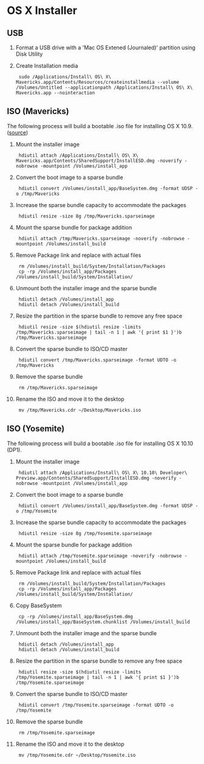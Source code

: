 # OS X Installer

## USB
1. Format a USB drive with a 'Mac OS Extened (Journaled)' partition using Disk Utility

1. Create Installation media

		sudo /Applications/Install\ OS\ X\ Mavericks.app/Contents/Resources/createinstallmedia --volume /Volumes/Untitled --applicationpath /Applications/Install\ OS\ X\ Mavericks.app --nointeraction

## ISO (Mavericks)
The following process will build a bootable .iso file for installing OS X 10.9.  ([source](http://www.contrib.andrew.cmu.edu/~somlo/OSXKVM/MakeMavericksDVD.sh))

1. Mount the installer image

		hdiutil attach /Applications/Install\ OS\ X\ Mavericks.app/Contents/SharedSupport/InstallESD.dmg -noverify -nobrowse -mountpoint /Volumes/install_app

1. Convert the boot image to a sparse bundle

		hdiutil convert /Volumes/install_app/BaseSystem.dmg -format UDSP -o /tmp/Mavericks

1. Increase the sparse bundle capacity to accommodate the packages

		hdiutil resize -size 8g /tmp/Mavericks.sparseimage

1. Mount the sparse bundle for package addition

		hdiutil attach /tmp/Mavericks.sparseimage -noverify -nobrowse -mountpoint /Volumes/install_build

1. Remove Package link and replace with actual files

		rm /Volumes/install_build/System/Installation/Packages
		cp -rp /Volumes/install_app/Packages /Volumes/install_build/System/Installation/

1. Unmount both the installer image and the sparse bundle

		hdiutil detach /Volumes/install_app
		hdiutil detach /Volumes/install_build

1. Resize the partition in the sparse bundle to remove any free space

		hdiutil resize -size $(hdiutil resize -limits /tmp/Mavericks.sparseimage | tail -n 1 | awk '{ print $1 }')b /tmp/Mavericks.sparseimage

1. Convert the sparse bundle to ISO/CD master

		hdiutil convert /tmp/Mavericks.sparseimage -format UDTO -o /tmp/Mavericks

1. Remove the sparse bundle

		rm /tmp/Mavericks.sparseimage

1. Rename the ISO and move it to the desktop

		mv /tmp/Mavericks.cdr ~/Desktop/Mavericks.iso

## ISO (Yosemite)
The following process will build a bootable .iso file for installing OS X 10.10 (DP1).

1. Mount the installer image

		hdiutil attach /Applications/Install\ OS\ X\ 10.10\ Developer\ Preview.app/Contents/SharedSupport/InstallESD.dmg -noverify -nobrowse -mountpoint /Volumes/install_app

1. Convert the boot image to a sparse bundle

		hdiutil convert /Volumes/install_app/BaseSystem.dmg -format UDSP -o /tmp/Yosemite

1. Increase the sparse bundle capacity to accommodate the packages

		hdiutil resize -size 8g /tmp/Yosemite.sparseimage

1. Mount the sparse bundle for package addition

		hdiutil attach /tmp/Yosemite.sparseimage -noverify -nobrowse -mountpoint /Volumes/install_build

1. Remove Package link and replace with actual files

		rm /Volumes/install_build/System/Installation/Packages
		cp -rp /Volumes/install_app/Packages /Volumes/install_build/System/Installation/

1. Copy BaseSystem

		cp -rp /Volumes/install_app/BaseSystem.dmg /Volumes/install_app/BaseSystem.chunklist /Volumes/install_build		

1. Unmount both the installer image and the sparse bundle

		hdiutil detach /Volumes/install_app
		hdiutil detach /Volumes/install_build

1. Resize the partition in the sparse bundle to remove any free space

		hdiutil resize -size $(hdiutil resize -limits /tmp/Yosemite.sparseimage | tail -n 1 | awk '{ print $1 }')b /tmp/Yosemite.sparseimage

1. Convert the sparse bundle to ISO/CD master

		hdiutil convert /tmp/Yosemite.sparseimage -format UDTO -o /tmp/Yosemite

1. Remove the sparse bundle

		rm /tmp/Yosemite.sparseimage

1. Rename the ISO and move it to the desktop

		mv /tmp/Yosemite.cdr ~/Desktop/Yosemite.iso
